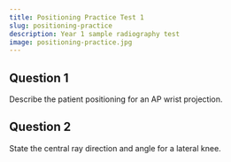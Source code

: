 ```yaml
---
title: Positioning Practice Test 1
slug: positioning-practice
description: Year 1 sample radiography test
image: positioning-practice.jpg
---
```


## Question 1
Describe the patient positioning for an AP wrist projection.

## Question 2
State the central ray direction and angle for a lateral knee.
